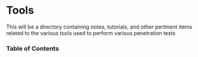 # Tools

This will be a directory containing notes, tutorials, and other pertinent items related to the various tools used to perform various penetration tests

### Table of Contents
